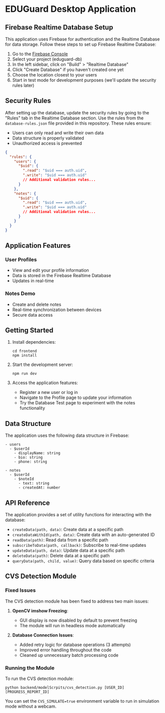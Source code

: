# EDUGuard Desktop Application

## Firebase Realtime Database Setup

This application uses Firebase for authentication and the Realtime Database for data storage. Follow these steps to set up Firebase Realtime Database:

1. Go to the [Firebase Console](https://console.firebase.google.com/)
2. Select your project (eduguard-db)
3. In the left sidebar, click on "Build" > "Realtime Database"
4. Click "Create Database" if you haven't created one yet
5. Choose the location closest to your users
6. Start in test mode for development purposes (we'll update the security rules later)

## Security Rules

After setting up the database, update the security rules by going to the "Rules" tab in the Realtime Database section. Use the rules from the `database-rules.json` file provided in this repository. These rules ensure:

- Users can only read and write their own data
- Data structure is properly validated
- Unauthorized access is prevented

```json
{
  "rules": {
    "users": {
      "$uid": {
        ".read": "$uid === auth.uid",
        ".write": "$uid === auth.uid"
        // Additional validation rules...
      }
    },
    "notes": {
      "$uid": {
        ".read": "$uid === auth.uid",
        ".write": "$uid === auth.uid"
        // Additional validation rules...
      }
    }
  }
}
```

## Application Features

### User Profiles
- View and edit your profile information
- Data is stored in the Firebase Realtime Database
- Updates in real-time

### Notes Demo
- Create and delete notes
- Real-time synchronization between devices
- Secure data access

## Getting Started

1. Install dependencies:
   ```
   cd frontend
   npm install
   ```

2. Start the development server:
   ```
   npm run dev
   ```

3. Access the application features:
   - Register a new user or log in
   - Navigate to the Profile page to update your information
   - Try the Database Test page to experiment with the notes functionality

## Data Structure

The application uses the following data structure in Firebase:

```
- users
  - $userId
    - displayName: string
    - bio: string
    - phone: string

- notes
  - $userId
    - $noteId
      - text: string
      - createdAt: number
```

## API Reference

The application provides a set of utility functions for interacting with the database:

- `createData(path, data)`: Create data at a specific path
- `createDataWithId(path, data)`: Create data with an auto-generated ID
- `readData(path)`: Read data from a specific path
- `subscribeToData(path, callback)`: Subscribe to real-time updates
- `updateData(path, data)`: Update data at a specific path
- `deleteData(path)`: Delete data at a specific path
- `queryData(path, child, value)`: Query data based on specific criteria 

## CVS Detection Module

### Fixed Issues

The CVS detection module has been fixed to address two main issues:

1. **OpenCV imshow Freezing**: 
   - GUI display is now disabled by default to prevent freezing
   - The module will run in headless mode automatically

2. **Database Connection Issues**:
   - Added retry logic for database operations (3 attempts)
   - Improved error handling throughout the code
   - Cleaned up unnecessary batch processing code

### Running the Module

To run the CVS detection module:

```
python backend/modelScrpits/cvs_detection.py [USER_ID] [PROGRESS_REPORT_ID]
```

You can set the `CVS_SIMULATE=true` environment variable to run in simulation mode without a webcam.